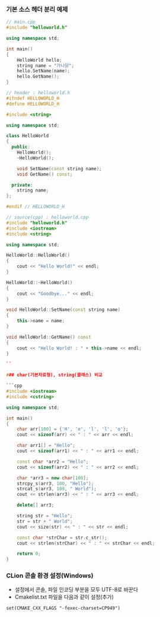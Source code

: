 ### 기본 소스 헤더 분리 예제

```cpp
// main.cpp
#include "helloworld.h"

using namespace std;

int main()
{
    HelloWorld hello;
    string name = "가나닭";
    hello.SetName(name);
    hello.GetName();
}

// header : helloworld.h
#ifndef HELLOWORLD_H
#define HELLOWORLD_H

#include <string>

using namespace std;

class HelloWorld
{
  public:
    HelloWorld();
    ~HelloWorld();

    void SetName(const string name);
    void GetName() const;

  private:
    string name;
};

#endif // HELLOWORLD_H

// source(cpp) : helloworld.cpp
#include "helloworld.h"
#include <iostream>
#include <string>

using namespace std;

HelloWorld::HelloWorld()
{
    cout << "Hello World!" << endl;
}

HelloWorld::~HelloWorld()
{
    cout << "Goodbye..." << endl;
}

void HelloWorld::SetName(const string name)
{
    this->name = name;
}

void HelloWorld::GetName() const
{
    cout << "Hello World! : " + this->name << endl;
}

``

### char(기본자료형), string(클래스) 비교

```cpp
#include <iostream>
#include <cstring>

using namespace std;

int main()
{
    char arr[100] = {'H', 'e', 'l', 'l', 'o'};
    cout << sizeof(arr) << " : " << arr << endl;

    char arr1[] = "Hello";
    cout << sizeof(arr1) << " : " << arr1 << endl;

    const char *arr2 = "Hello";
    cout << sizeof(arr2) << " : " << arr2 << endl;

    char *arr3 = new char[100];
    strcpy_s(arr3, 100, "Hello");
    strcat_s(arr3, 100, " World");
    cout << strlen(arr3) << " : " << arr3 << endl;

    delete[] arr3;

    string str = "Hello";
    str = str + " World";
    cout << size(str) << " : " << str << endl;

    const char *strChar = str.c_str();
    cout << strlen(strChar) << " : " << strChar << endl;

    return 0;
}
```

### CLion 콘솔 환경 설정(Windows)
* 설정에서 콘솔, 파일 인코딩 부분을 모두 UTF-8로 바꾼다
* Cmakelist.txt 파일을 다음과 같이 설정(추가)
```txt
set(CMAKE_CXX_FLAGS "-fexec-charset=CP949")
```

